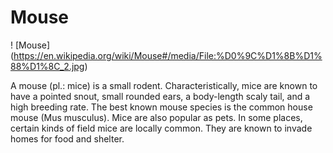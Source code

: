 # Mouse

! [Mouse] (https://en.wikipedia.org/wiki/Mouse#/media/File:%D0%9C%D1%8B%D1%88%D1%8C_2.jpg)

A mouse (pl.: mice) is a small rodent. Characteristically, mice are known to have a pointed snout, small rounded ears, a body-length scaly tail, and a high breeding rate. The best known mouse species is the common house mouse (Mus musculus). Mice are also popular as pets. In some places, certain kinds of field mice are locally common. They are known to invade homes for food and shelter.